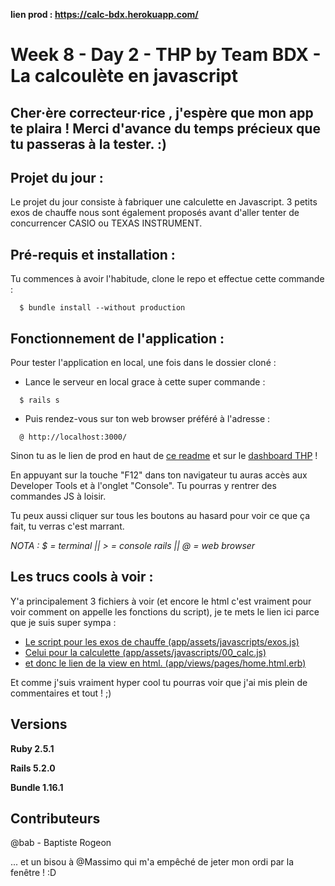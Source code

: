 **lien prod : https://calc-bdx.herokuapp.com/**

# Week 8 - Day 2 - THP by Team BDX - La calcoulète en javascript


## Cher·ère correcteur·rice , j'espère que mon app te plaira ! Merci d'avance du temps précieux que tu passeras à la tester. :)


## Projet du jour :

Le projet du jour consiste à fabriquer une calculette en Javascript. 3 petits exos de chauffe nous sont également proposés avant d'aller tenter de concurrencer CASIO ou TEXAS INSTRUMENT. 


## Pré-requis et installation :

Tu commences à avoir l'habitude, clone le repo et effectue cette commande :

```
  $ bundle install --without production
```


## Fonctionnement de l'application :

Pour tester l'application en local, une fois dans le dossier cloné :

  - Lance le serveur en local grace à cette super commande :
  
```
  $ rails s
```

   - Puis rendez-vous sur ton web browser préféré à l'adresse :
   
```
  @ http://localhost:3000/
```

Sinon tu as le lien de prod en haut de [ce readme](https://github.com/DaTikh/finage_W8D2_Calculette_TeamBDX/blob/master/README.md "Bon c'est un peu con de cliquer là") et sur le [dashboard THP](https://www.thehackingproject.org/week/8/day/3 "Faut que tu sois log par contre !") !

En appuyant sur la touche "F12" dans ton navigateur tu auras accès aux Developer Tools et à l'onglet "Console". Tu pourras y rentrer des commandes JS à loisir.

Tu peux aussi cliquer sur tous les boutons au hasard pour voir ce que ça fait, tu verras c'est marrant.

*NOTA : $ = terminal || > = console rails || @ = web browser*

## Les trucs cools à voir :

Y'a principalement 3 fichiers à voir (et encore le html c'est vraiment pour voir comment on appelle les fonctions du script), je te mets le lien ici parce que je suis super sympa :
  - [Le script pour les exos de chauffe (app/assets/javascripts/exos.js)](https://github.com/DaTikh/finage_W8D2_Calculette_TeamBDX/blob/master/app/assets/javascripts/exos.js "Easy peasy ça !")
  - [Celui pour la calculette (app/assets/javascripts/00_calc.js)](https://github.com/DaTikh/finage_W8D2_Calculette_TeamBDX/blob/master/app/assets/javascripts/00_calc.js "TEXAS INSTRUMENT n'a qu'à bien se tenir!")
  - [et donc le lien de la view en html. (app/views/pages/home.html.erb)](https://github.com/DaTikh/finage_W8D2_Calculette_TeamBDX/blob/master/app/views/pages/home.html.erb "Pour la forme...")
  
Et comme j'suis vraiment hyper cool tu pourras voir que j'ai mis plein de commentaires et tout ! ;)

## Versions

**Ruby 2.5.1**

**Rails 5.2.0**

**Bundle 1.16.1**

## Contributeurs

@bab - Baptiste Rogeon

... et un bisou à @Massimo qui m'a empêché de jeter mon ordi par la fenêtre ! :D
